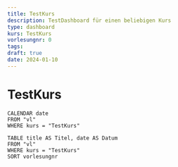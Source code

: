 ```yaml
---
title: TestKurs
description: TestDashboard für einen beliebigen Kurs
type: dashboard
kurs: TestKurs
vorlesungnr: 0
tags: 
draft: true
date: 2024-01-10
---
```


# TestKurs

```dataview
CALENDAR date
FROM "vl"
WHERE kurs = "TestKurs"
```

```dataview
TABLE title AS Titel, date AS Datum
FROM "vl"
WHERE kurs = "TestKurs"
SORT vorlesungnr
```
